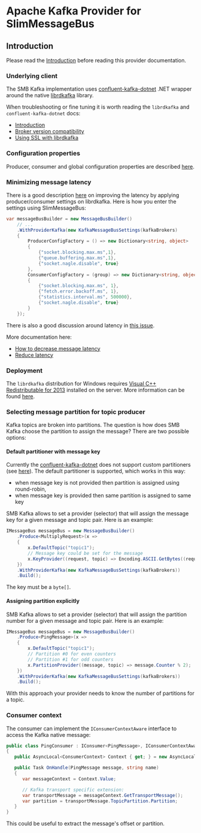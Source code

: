 # Apache Kafka Provider for SlimMessageBus

## Introduction

Please read the [Introduction](intro.md) before reading this provider documentation.

### Underlying client

The SMB Kafka implementation uses [confluent-kafka-dotnet](https://github.com/confluentinc/confluent-kafka-dotnet) .NET wrapper around the native [librdkafka](https://github.com/edenhill/librdkafka) library.

When troubleshooting or fine tuning it is worth reading the `librdkafka` and `confluent-kafka-dotnet` docs:

* [Introduction](https://github.com/edenhill/librdkafka/blob/master/INTRODUCTION.md)
* [Broker version compatibility](https://github.com/edenhill/librdkafka/wiki/Broker-version-compatibility)
* [Using SSL with librdkafka](https://github.com/edenhill/librdkafka/wiki/Using-SSL-with-librdkafka)

### Configuration properties

Producer, consumer and global configuration properties are described [here](https://github.com/edenhill/librdkafka/blob/master/CONFIGURATION.md).

### Minimizing message latency

There is a good description [here](https://github.com/edenhill/librdkafka/wiki/How-to-decrease-message-latency) on improving the latency by applying producer/consumer settings on librdkafka. Here is how you enter the settings using SlimMessageBus:

```cs
var messageBusBuilder = new MessageBusBuilder()
	// ...
	.WithProviderKafka(new KafkaMessageBusSettings(kafkaBrokers)
	{
		ProducerConfigFactory = () => new Dictionary<string, object>
		{
			{"socket.blocking.max.ms",1},
			{"queue.buffering.max.ms",1},
			{"socket.nagle.disable", true}
		},
		ConsumerConfigFactory = (group) => new Dictionary<string, object>
		{
			{"socket.blocking.max.ms", 1},
			{"fetch.error.backoff.ms", 1},
			{"statistics.interval.ms", 500000},
			{"socket.nagle.disable", true}
		}
	});
```
There is also a good discussion around latency in [this issue](https://github.com/confluentinc/confluent-kafka-dotnet/issues/89).

More documentation here:
* [How to decrease message latency](https://github.com/edenhill/librdkafka/wiki/How-to-decrease-message-latency)
* [Reduce latency](https://github.com/confluentinc/confluent-kafka-dotnet/wiki/Producing-messages#reduce-latency)

### Deployment

The `librdkafka` distribution for Windows requires [Visual C++ Redistributable for 2013](https://www.microsoft.com/en-US/download/details.aspx?id=40784) installed on the server. More information can be found [here](https://www.microsoft.com/en-US/download/details.aspx?id=40784).

### Selecting message partition for topic producer

Kafka topics are broken into partitions. The question is how does SMB Kafka choose the partition to assign the message?
There are two possible options:

#### Default partitioner with message key

Currently the [confluent-kafka-dotnet](https://github.com/confluentinc/confluent-kafka-dotnet) does not support custom partitioners (see [here](https://github.com/confluentinc/confluent-kafka-dotnet/issues/343)).
The default partitioner is supported, which works in this way:

* when message key is not provided then partition is assigned using round-robin,
* when message key is provided then same partition is assigned to same key

SMB Kafka allows to set a provider (selector) that will assign the message key for a given message and topic pair. Here is an example:

```cs
IMessageBus messageBus = new MessageBusBuilder()
	.Produce<MultiplyRequest>(x => 
	{
		x.DefaultTopic("topic1");
		// Message key could be set for the message
		x.KeyProvider((request, topic) => Encoding.ASCII.GetBytes((request.Left + request.Right).ToString()));
	})
	.WithProviderKafka(new KafkaMessageBusSettings(kafkaBrokers))
	.Build();

```

The key must be a `byte[]`. 

#### Assigning partition explicitly

SMB Kafka allows to set a provider (selector) that will assign the partition number for a given message and topic pair. Here is an example:

```cs
IMessageBus messageBus = new MessageBusBuilder()
	.Produce<PingMessage>(x =>
	{
		x.DefaultTopic("topic1");
		// Partition #0 for even counters
		// Partition #1 for odd counters
		x.PartitionProvider((message, topic) => message.Counter % 2);
	})
	.WithProviderKafka(new KafkaMessageBusSettings(kafkaBrokers))
	.Build();
```

With this approach your provider needs to know the number of partitions for a topic.

### Consumer context

The consumer can implement the `IConsumerContextAware` interface to access the Kafka native message:

```cs
public class PingConsumer : IConsumer<PingMessage>, IConsumerContextAware
{
   public AsyncLocal<ConsumerContext> Context { get; } = new AsyncLocal<ConsumerContext>();

   public Task OnHandle(PingMessage message, string name)
   {
      var messageContext = Context.Value;

      // Kafka transport specific extension:
      var transportMessage = messageContext.GetTransportMessage();
      var partition = transportMessage.TopicPartition.Partition;
   }
}
```

This could be useful to extract the message's offset or partition.
